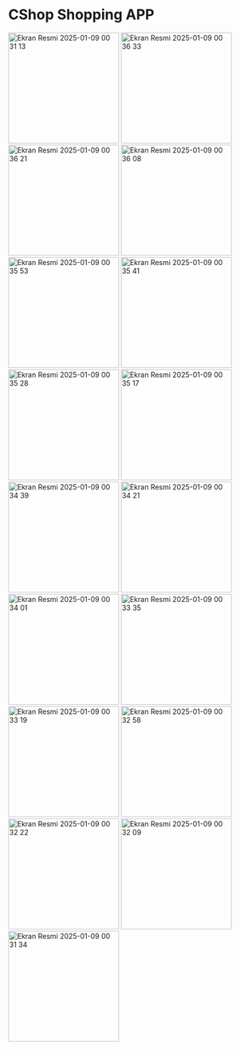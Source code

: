 # CShop Shopping APP


<img width="222" alt="Ekran Resmi 2025-01-09 00 31 13" src="https://github.com/user-attachments/assets/d29f2fc0-20cb-49aa-ba48-130033c155d7" />
<img width="222" alt="Ekran Resmi 2025-01-09 00 36 33" src="https://github.com/user-attachments/assets/cd4cc577-ac2b-452c-a92a-a98470da1574" />
<img width="222" alt="Ekran Resmi 2025-01-09 00 36 21" src="https://github.com/user-attachments/assets/93d00929-94ce-45fb-ace8-554f57360943" />
<img width="222" alt="Ekran Resmi 2025-01-09 00 36 08" src="https://github.com/user-attachments/assets/4a04903f-81a1-4778-856a-422e05e055d7" />
<img width="222" alt="Ekran Resmi 2025-01-09 00 35 53" src="https://github.com/user-attachments/assets/d6e03a2b-5304-44ff-b36c-c46796179b1f" />
<img width="222" alt="Ekran Resmi 2025-01-09 00 35 41" src="https://github.com/user-attachments/assets/92279d65-2671-4436-8a20-41dfe584fb0b" />
<img width="222" alt="Ekran Resmi 2025-01-09 00 35 28" src="https://github.com/user-attachments/assets/ffb520d1-33f4-40f6-b428-6a61d42f8fc1" />
<img width="222" alt="Ekran Resmi 2025-01-09 00 35 17" src="https://github.com/user-attachments/assets/e480f285-409b-4013-b4a2-bfbabf28b73e" />
<img width="222" alt="Ekran Resmi 2025-01-09 00 34 39" src="https://github.com/user-attachments/assets/bbe489a9-585d-414a-b79a-eddcd2763861" />
<img width="222" alt="Ekran Resmi 2025-01-09 00 34 21" src="https://github.com/user-attachments/assets/56732f64-92bd-4c59-b9dc-dd6b62e66739" />
<img width="222" alt="Ekran Resmi 2025-01-09 00 34 01" src="https://github.com/user-attachments/assets/b95f1347-01db-4bdb-aab9-9802e3f8d11c" />
<img width="222" alt="Ekran Resmi 2025-01-09 00 33 35" src="https://github.com/user-attachments/assets/656aae91-fd8d-4a48-8225-1f6f6d29571c" />
<img width="222" alt="Ekran Resmi 2025-01-09 00 33 19" src="https://github.com/user-attachments/assets/fa8d31b5-9930-4305-9d09-eb74506e3816" />
<img width="222" alt="Ekran Resmi 2025-01-09 00 32 58" src="https://github.com/user-attachments/assets/7d58f11f-2588-4744-a037-1eb5dd90318d" />
<img width="222" alt="Ekran Resmi 2025-01-09 00 32 22" src="https://github.com/user-attachments/assets/c3706181-9775-4bb7-ba88-1e1c42607399" />
<img width="222" alt="Ekran Resmi 2025-01-09 00 32 09" src="https://github.com/user-attachments/assets/0634fe01-20c1-43a5-9bfa-7cef0b7d22da" />
<img width="222" alt="Ekran Resmi 2025-01-09 00 31 34" src="https://github.com/user-attachments/assets/8083ee45-5146-4522-b83d-1ad3a4626224" />
